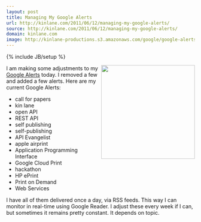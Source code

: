 ```yaml
---
layout: post
title: Managing My Google Alerts
url: http://kinlane.com/2011/06/12/managing-my-google-alerts/
source: http://kinlane.com/2011/06/12/managing-my-google-alerts/
domain: kinlane.com
image: http://kinlane-productions.s3.amazonaws.com/google/google-alerts.jpg
---
```

{% include JB/setup %}

<p>
     <img src="http://kinlane-productions.s3.amazonaws.com/google/google-alerts.jpg" alt="" width="250" align="right" />I am making some adjustments to my <a title="Google Alerts" href="http://www.google.com/alerts/">Google Alerts</a> today. I removed a few and added a few alerts. Here are my current Google Alerts:
</p>
<ul class="mainlist">
     <li>call for papers
     </li>
     <li>kin lane
     </li>
     <li>open API
     </li>
     <li>REST API
     </li>
     <li>self publishing
     </li>
     <li>self-publishing
     </li>
     <li>API Evangelist
     </li>
     <li>apple airprint
     </li>
     <li>Application Programming Interface
     </li>
     <li>Google Cloud Print
     </li>
     <li>hackathon
     </li>
     <li>HP ePrint
     </li>
     <li>Print on Demand
     </li>
     <li>Web Services
     </li>
</ul>
<p>
     I have all of them delivered once a day, via RSS feeds. This way I can monitor in real-time using Google Reader. I adjust these every week if I can, but sometimes it remains pretty constant. It depends on topic.
</p>